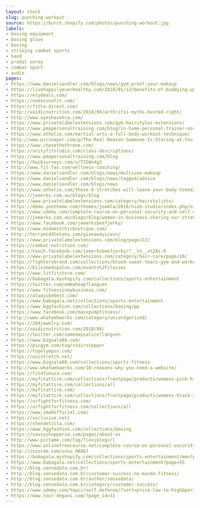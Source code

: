 ```yaml
---
layout: stock
slug: punching-workout
source: https://burst.shopify.com/photos/punching-workout.jpg
labels:
- boxing equipment
- boxing glove
- boxing
- striking combat sports
- hand
- pradal serey
- combat sport
- audio
pages:
- https://www.danielsandler.com/blogs/news/gym-proof-your-makeup
- https://livehappilyeverhealthy.com/2018/01/12/benefits-of-buddying-up/
- https://etydeals.com/
- https://noexcusefit.com/
- https://fitta-direct.com/
- http://vaidicnutrition.com/2018/08/arthritis-myths-busted-right/
- http://www.ayeshasehra.com/
- https://www.privatelabelextensions.com/gym-hairstyles-extensions/
- https://www.pmapersonaltraining.com/blog/in-home-personal-trainer-norfolk-benefits
- https://www.athelio.com/martial-arts-a-full-body-workout-technique/
- http://www.picsnaper.com/p/The-Real-Reason-Someone-Is-Staring-at-You-at-the-Gym-Greatist
- https://www.chasethethrone.com/
- https://unityfitstudio.com/class-descriptions/
- https://www.pmapersonaltraining.com/blog
- https://kwiksurveys.com/s/TJSWn4g3
- http://www.fit-fax.com/wellness-coaching/
- https://www.danielsandler.com/blogs/news/multiuse-makeup
- https://www.danielsandler.com/blogs/news/tagged/advice
- https://www.danielsandler.com/blogs/news
- https://www.athelio.com/these-8-stretches-will-leave-your-body-toned/
- https://jeeerks.com.au/blogs/blog
- https://www.privatelabelextensions.com/category/hairstylists/
- https://demo.yootheme.com/themes/joomla/2018/nioh-studio/index.php/nioh-ramirez-mobile
- https://www.udemy.com/complete-course-on-personal-security-and-self-defense/
- https://jeeerks.com.au/blogs/blog/women-in-business-sharing-our-strengths
- https://www.facebook.com/jeeerksbeefjerky/
- https://www.midwestchicboutique.com/
- http://terrymiddletons.com/giveaways/win/
- https://www.privatelabelextensions.com/blog/page/22/
- https://combat-nutrition.com/
- https://touch.facebook.com/jeeerksbeefjerky/?__tn__=%2As-R
- https://www.privatelabelextensions.com/category/hair-care/page/10/
- https://fightersbrand.com/collections/blood-sweat-tears-gym-and-workout-equipment
- https://blissmedspalon.com/events%2Fclasses
- https://www.litfitstore.com/
- https://babagala.myshopify.com/collections/sports-entertainment
- https://twitter.com/emmaheap?lang=en
- https://www.fitnessismybusiness.com/
- https://alwaysbebest.com/
- https://www.babagala.net/collections/sports-entertainment
- https://www.bggfashion.com/collections/boxing/pp
- https://www.facebook.com/maxxpumpfitness/
- http://www.whatwebworks.com/category/uncategorized/
- https://264jewelry.com/
- http://vaidicnutrition.com/2018/08/
- https://twitter.com/somedaysalice?lang=en
- https://www.bigsale88.com/
- https://picgym.com/tag/stairstepper
- https://topolympus.com/
- https://ouistretch.net/
- https://www.bigsale88.com/collections/sports-fitness
- http://www.whatwebworks.com/10-reasons-why-you-need-a-website/
- https://fit4funusa.com/
- https://myfitattire.com/collections/frontpage/products/womens-pink-high-end-athletic-training-pants
- https://myfitattire.com/collections/all
- https://myfitattire.com/
- https://myfitattire.com/collections/frontpage/products/womens-black-striped-high-waisted-athletic-training-pants
- https://urfightforfitness.com/
- https://urfightforfitness.com/collections/all
- https://www.zmabofficial.com/
- https://xxclusive.net/
- https://shendetista.com/
- https://www.bggfashion.com/collections/boxing
- https://savvyshopperco.com/pages/about-us
- http://www.pictame.com/tag/flexiblegirl
- https://www.onlinefreecourse.net/complete-course-on-personal-security-and-self-defense-udemy-free-download/
- http://inzoram.com/sonu_08867
- https://babagala.myshopify.com/collections/sports-entertainment/men?page=4
- https://www.babagala.net/collections/sports-entertainment?page=55
- http://blog.sensedata.com.br/
- http://blog.sensedata.com.br/customer-success-no-mundo-fitness/
- http://blog.sensedata.com.br/author/sensedata/
- http://blog.sensedata.com.br/category/customer-success/
- https://www.udemy.com/topic/self-defense/?sort=price-low-to-high&persist_locale&locale=zh_CN
- https://www.tour-degani.com/?page_id=31
---
```

